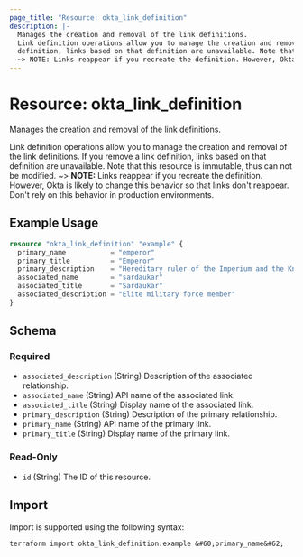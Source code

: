 ```yaml
---
page_title: "Resource: okta_link_definition"
description: |-
  Manages the creation and removal of the link definitions.
  Link definition operations allow you to manage the creation and removal of the link definitions. If you remove a link
  definition, links based on that definition are unavailable. Note that this resource is immutable, thus can not be modified.
  ~> NOTE: Links reappear if you recreate the definition. However, Okta is likely to change this behavior so that links don't reappear. Don't rely on this behavior in production environments.
---
```


# Resource: okta_link_definition

Manages the creation and removal of the link definitions.
		
Link definition operations allow you to manage the creation and removal of the link definitions. If you remove a link 
definition, links based on that definition are unavailable. Note that this resource is immutable, thus can not be modified.
~> **NOTE:** Links reappear if you recreate the definition. However, Okta is likely to change this behavior so that links don't reappear. Don't rely on this behavior in production environments.

## Example Usage

```terraform
resource "okta_link_definition" "example" {
  primary_name           = "emperor"
  primary_title          = "Emperor"
  primary_description    = "Hereditary ruler of the Imperium and the Known Universe"
  associated_name        = "sardaukar"
  associated_title       = "Sardaukar"
  associated_description = "Elite military force member"
}
```

<!-- schema generated by tfplugindocs -->
## Schema

### Required

- `associated_description` (String) Description of the associated relationship.
- `associated_name` (String) API name of the associated link.
- `associated_title` (String) Display name of the associated link.
- `primary_description` (String) Description of the primary relationship.
- `primary_name` (String) API name of the primary link.
- `primary_title` (String) Display name of the primary link.

### Read-Only

- `id` (String) The ID of this resource.

## Import

Import is supported using the following syntax:

```shell
terraform import okta_link_definition.example &#60;primary_name&#62;
```
